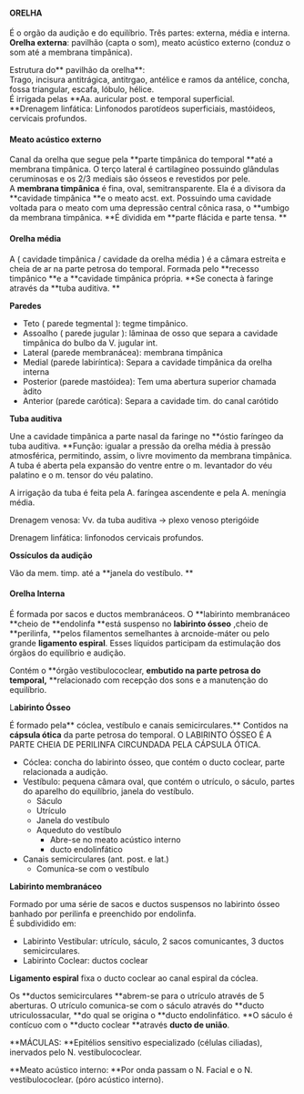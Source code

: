 #### ORELHA

É o orgão da audição e do equilíbrio. Três partes: externa, média e interna.  
**Orelha externa**: pavilhão \(capta o som\), meato acústico externo \(conduz o som até a membrana timpânica\).

Estrutura do** pavilhão da orelha**:  
Trago, incisura antitrágica, antitrgao, antélice e ramos da antélice, concha, fossa triangular, escafa, lóbulo, hélice.  
É irrigada pelas **Aa. auricular post. e temporal superficial.                                        
**Drenagem linfática: Linfonodos parotídeos superficiais, mastóideos, cervicais profundos.

#### Meato acústico externo

Canal da orelha que segue pela **parte timpânica do temporal **até a membrana timpânica. O terço lateral é cartilagíneo possuindo glândulas ceruminosas e os 2/3 mediais são ósseos e revestidos por pele.  
A **membrana timpânica** é fina, oval, semitransparente. Ela é a divisora da **cavidade timpânica **e o meato acst. ext. Possuindo uma cavidade voltada para o meato com uma depressão central cônica rasa, o **umbigo da membrana timpânica. **É dividida em **parte flácida e parte tensa. **

#### Orelha média

A \( cavidade timpânica / cavidade da orelha média \) é a câmara estreita e cheia de ar na parte petrosa do temporal. Formada pelo **recesso timpânico **e a **cavidade timpânica própria. **Se conecta à faringe através da **tuba auditiva. **

**Paredes**

* Teto \( parede tegmental \): tegme timpânico.
* Assoalho \( parede jugular \): lâminaa de osso que separa a cavidade timpânica do bulbo da V. jugular int.
* Lateral \(parede membranácea\): membrana timpânica
* Medial \(parede labiríntica\): Separa a cavidade timpânica da orelha interna
* Posterior \(parede mastóidea\): Tem uma abertura superior chamada àdito
* Anterior \(parede carótica\): Separa a cavidade tim. do canal carótido

**Tuba auditiva**

Une a cavidade timpânica a parte nasal da faringe no **óstio faríngeo da tuba auditiva. **Função: igualar a pressão da orelha média à pressão atmosférica, permitindo, assim, o livre movimento da membrana timpânica. A tuba é aberta pela expansão do ventre entre o m. levantador do véu palatino e o m. tensor do véu palatino.

A irrigação da tuba é feita pela A. faríngea ascendente e pela A. meníngia média.

Drenagem venosa: Vv. da tuba auditiva -&gt; plexo venoso pterigóide

Drenagem linfática: linfonodos cervicais profundos.

**Ossículos da audição**

Vão da mem. timp. até a **janela do vestíbulo. **

#### Orelha Interna

É formada por sacos e ductos membranáceos. O **labirinto membranáceo **cheio de **endolinfa **está suspenso no **labirinto ósseo** ,cheio de **perilinfa, **pelos filamentos semelhantes à arcnoide-máter ou pelo grande **ligamento espiral**. Esses líquidos participam da estimulação dos órgãos do equilíbrio e audição.

Contém o **órgão vestibulococlear, **embutido na parte petrosa do temporal,** **relacionado com recepção dos sons e a manutenção do equilíbrio.

L**abirinto Ósseo**

É formado pela** cóclea, vestíbulo e canais semicirculares.** Contidos na **cápsula ótica** da parte petrosa do temporal. O LABIRINTO ÓSSEO É A PARTE CHEIA DE PERILINFA CIRCUNDADA PELA CÁPSULA ÓTICA.

* Cóclea: concha do labirinto ósseo, que contém o ducto coclear, parte relacionada a audição.
* Vestíbulo: pequena câmara oval, que contém o utrículo, o sáculo, partes do aparelho do equilíbrio, janela do vestíbulo.
  * Sáculo
  * Utrículo
  * Janela do vestíbulo
  * Aqueduto do vestíbulo
    * Abre-se no meato acústico interno
    * ducto endolinfático
* Canais semicirculares \(ant. post. e lat.\)
  * Comuníca-se com o vestíbulo

**Labirinto membranáceo**

Formado por uma série de sacos e ductos suspensos no labirinto ósseo banhado por perilinfa e preenchido por endolinfa.  
É subdividido em:

* Labirinto Vestibular: utrículo, sáculo, 2 sacos comunicantes, 3 ductos semicirculares.
* Labirinto Coclear: ductos coclear

**Ligamento espiral** fixa o ducto coclear ao canal espiral da cóclea.

Os **ductos semicirculares **abrem-se para o utrículo através de 5 aberturas. O utrículo comunica-se com o sáculo através do **ducto utriculossacular, **do qual se origina o **ducto endolinfático. **O sáculo é contícuo com o **ducto coclear **através **ducto de união**.

**MÁCULAS: **Epitélios sensitivo especializado \(células ciliadas\), inervados pelo N. vestibulococlear.

**Meato acústico interno: **Por onda passam o N. Facial e o N. vestibulococlear. \(póro acústico interno\).





